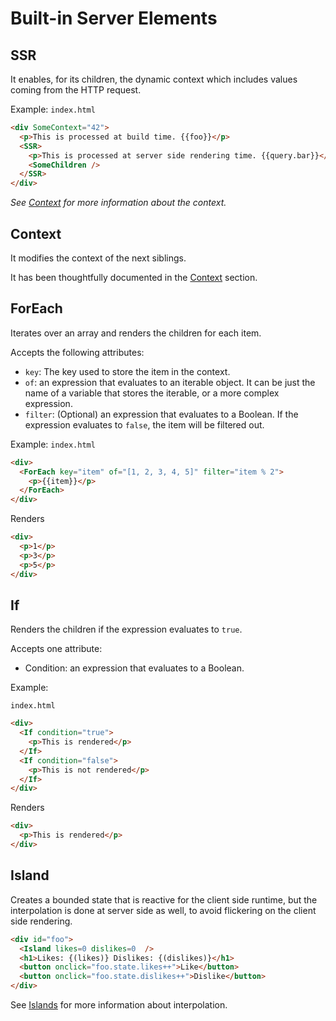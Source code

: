 # Built-in Server Elements

## SSR

It enables, for its children, the dynamic context which includes values coming
from the HTTP request.

Example: `index.html`

```html
<div SomeContext="42">
  <p>This is processed at build time. {{foo}}</p>
  <SSR>
    <p>This is processed at server side rendering time. {{query.bar}}</p>
    <SomeChildren />
  </SSR>
</div>
```

_See [Context](Context.md#static-and-ssr-context) for more information about the
context._

## Context

It modifies the context of the next siblings.

It has been thoughtfully documented in the [Context](/Context.md) section.

## ForEach

Iterates over an array and renders the children for each item.

Accepts the following attributes:

- `key`: The key used to store the item in the context.
- `of`: an expression that evaluates to an iterable object. It can be just the
  name of a variable that stores the iterable, or a more complex expression.
- `filter`: (Optional) an expression that evaluates to a Boolean. If the
  expression evaluates to `false`, the item will be filtered out.

Example: `index.html`

```html
<div>
  <ForEach key="item" of="[1, 2, 3, 4, 5]" filter="item % 2">
    <p>{{item}}</p>
  </ForEach>
</div>
```

Renders

```html
<div>
  <p>1</p>
  <p>3</p>
  <p>5</p>
</div>
```

## If

Renders the children if the expression evaluates to `true`.

Accepts one attribute:

- Condition: an expression that evaluates to a Boolean.

Example:

`index.html`

```html
<div>
  <If condition="true">
    <p>This is rendered</p>
  </If>
  <If condition="false">
    <p>This is not rendered</p>
  </If>
</div>
```

Renders

```html
<div>
  <p>This is rendered</p>
</div>
```

## Island

Creates a bounded state that is reactive for the client side runtime, but the
interpolation is done at server side as well, to avoid flickering on the client
side rendering.

```html
<div id="foo">
  <Island likes=0 dislikes=0  />
  <h1>Likes: {(likes)} Dislikes: {(dislikes)}</h1>
  <button onclick="foo.state.likes++">Like</button>
  <button onclick="foo.state.dislikes++">Dislike</button>
</div>
```

See [Islands](Islands.md) for more information about interpolation.

